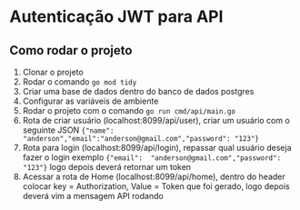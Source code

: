 # Autenticação JWT para API 
## Como rodar o projeto
1. Clonar o projeto 
2. Rodar o comando `go mod tidy`
3. Criar uma base de dados dentro do banco de dados postgres 
4. Configurar as variáveis de ambiente
5. Rodar o projeto com o comando `go run cmd/api/main.go`
6. Rota de criar usuário (localhost:8099/api/user), criar um usuário com o seguinte JSON `{"name":  "anderson","email":"anderson@gmail.com","password": "123"}`
7. Rota para login (localhost:8099/api/login), repassar qual usuário deseja fazer o login exemplo `{"email":  "anderson@gmail.com","password":  "123"}` logo depois deverá retornar um token 
8. Acessar a rota de Home (localhost:8099/api/home), dentro do header colocar key = Authorization, Value = Token que foi gerado, logo depois deverá vim a mensagem API rodando
